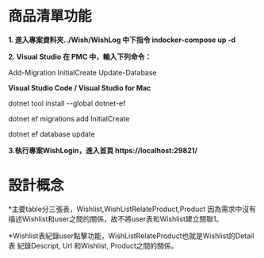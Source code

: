 # 商品清單功能 
  
**1. 進入專案資料夾../Wish/WishLog 中下指令 indocker-compose up -d**

**2. Visual Studio 在 PMC 中，輸入下列命令：**

Add-Migration InitialCreate Update-Database 

**Visual Studio Code / Visual Studio for Mac**

dotnet tool install --global dotnet-ef 

dotnet ef migrations add InitialCreate 

dotnet ef database update

**3.執行專案WishLogin，進入首頁 https://localhost:29821/**

# 設計概念

*主要table分三張表，Wishlist,WishListRelateProduct,Product
因為需求中沒有描述Wishlist和user之間的關係，故不將user表和Wishlist建立關聯1。

*Wishlist表紀錄user點擊功能，WishListRelateProduct也就是Wishlist的Detail表
紀錄Descript, Url 和Wishlist, Product之間的關係。


